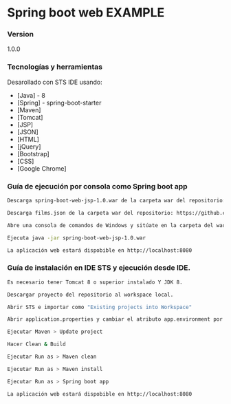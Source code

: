 # Spring boot web EXAMPLE

### Version
1.0.0

### Tecnologías y herramientas

Desarollado con STS IDE usando:

* [Java] - 8 
* [Spring] - spring-boot-starter
* [Maven] 
* [Tomcat]
* [JSP] 
* [JSON]
* [HTML] 
* [jQuery]
* [Bootstrap]
* [CSS]
* [Google Chrome]

### Guía de ejecución por consola como Spring boot app

```sh
Descarga spring-boot-web-jsp-1.0.war de la carpeta war del repositorio: https://github.com/rmarquezromero/spring-boot-web-jsp/blob/master/war/spring-boot-web-jsp-1.0.war y pégalo en una carpeta local. 
```
```sh
Descarga films.json de la carpeta war del repositorio: https://github.com/rmarquezromero/spring-boot-web-jsp/blob/master/war/films.json y pégalo en la misma ubicación que el war.
```
```sh
Abre una consola de comandos de Windows y sitúate en la carpeta del war
```
```sh
Ejecuta java -jar spring-boot-web-jsp-1.0.war
```
```sh
La aplicación web estará dispobible en http://localhost:8080
```

### Guía de instalación en IDE STS y ejecución desde IDE.

```sh
Es necesario tener Tomcat 8 o superior instalado Y JDK 8.
```
```sh
Descargar proyecto del repositorio al workspace local.
```
```sh
Abrir STS e importar como "Existing projects into Workspace"
```
```sh
Abrir application.properties y cambiar el atributo app.environment por DEV
```
```sh
Ejecutar Maven > Update project
```
```sh
Hacer Clean & Build
```
```sh
Ejecutar Run as > Maven clean
```
```sh
Ejecutar Run as > Maven install
```
```sh
Ejecutar Run as > Spring boot app
```
```sh
La aplicación web estará dispobible en http://localhost:8080
```